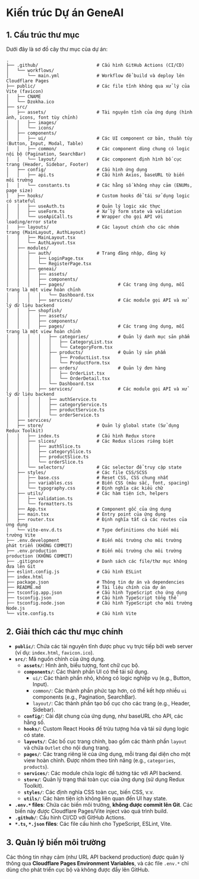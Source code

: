 # Kiến trúc Dự án GeneAI
## 1. Cấu trúc thư mục

Dưới đây là sơ đồ cây thư mục của dự án:

```
.
├── .github/                      # Cấu hình GitHub Actions (CI/CD)
│   └── workflows/
│       └── main.yml              # Workflow để build và deploy lên Cloudflare Pages
├── public/                       # Các file tĩnh không qua xử lý của Vite (favicon)
│   ├── CNAME
│   └── Dzokha.ico
├── src/
│   ├── assets/                   # Tài nguyên tĩnh của ứng dụng (hình ảnh, icons, font tùy chỉnh)
│   │   ├── images/
│   │   └── icons/
│   ├── components/
│   │   ├── ui/                   # Các UI component cơ bản, thuần túy (Button, Input, Modal, Table)
│   │   ├── common/               # Các component dùng chung có logic nội bộ (Pagination, SearchBar)
│   │   └── layout/               # Các component định hình bố cục trang (Header, Sidebar, Footer)
│   ├── config/                   # Cấu hình ứng dụng
│   │   ├── api.ts                # Cấu hình Axios, baseURL từ biến môi trường
│   │   └── constants.ts          # Các hằng số không nhạy cảm (ENUMs, page size)
│   ├── hooks/                    # Custom hooks để tái sử dụng logic có stateful
│   │   ├── useAuth.ts            # Quản lý logic xác thực
│   │   ├── useForm.ts            # Xử lý form state và validation
│   │   └── useApiCall.ts         # Wrapper cho gọi API với loading/error state
│   ├── layouts/                  # Các layout chính cho các nhóm trang (MainLayout, AuthLayout)
│   │   ├── MainLayout.tsx
│   │   └── AuthLayout.tsx
│   ├── modules/
│   │   ├── auth/                 # Trang đăng nhập, đăng ký              
│   │   │   ├── LoginPage.tsx
│   │   │   └── RegisterPage.tsx
│   │   ├── geneai/
│   │   │   ├── assets/
│   │   │   ├── components/ 
│   │   │   ├── pages/                    # Các trang ứng dụng, mỗi trang là một view hoàn chỉnh
│   │   │   │   └── Dashboard.tsx
│   │   │   ├── services/                 # Các module gọi API và xử lý dữ liệu backend
│   │   ├── shopfish/
│   │   │   ├── assets/
│   │   │   ├── components/ 
│   │   │   ├── pages/                    # Các trang ứng dụng, mỗi trang là một view hoàn chỉnh
│   │   │   │   ├── categories/           # Quản lý danh mục sản phẩm
│   │   │   │   │   ├── CategoryList.tsx
│   │   │   │   │   └── CategoryForm.tsx
│   │   │   │   ├── products/             # Quản lý sản phẩm
│   │   │   │   │   ├── ProductList.tsx
│   │   │   │   │   └── ProductForm.tsx
│   │   │   │   ├── orders/               # Quản lý đơn hàng
│   │   │   │   │   ├── OrderList.tsx
│   │   │   │   │   └── OrderDetail.tsx
│   │   │   │   └── Dashboard.tsx
│   │   │   ├── services/                 # Các module gọi API và xử lý dữ liệu backend
│   │   │   │   ├── authService.ts
│   │   │   │   ├── categoryService.ts
│   │   │   │   ├── productService.ts
│   │   │   │   └── orderService.ts
│   ├── services/                 
│   ├── store/                    # Quản lý global state (Sử dụng Redux Toolkit)
│   │   ├── index.ts              # Cấu hình Redux store
│   │   ├── slices/               # Các Redux slices riêng biệt
│   │   │   ├── authSlice.ts
│   │   │   ├── categorySlice.ts
│   │   │   ├── productSlice.ts
│   │   │   └── orderSlice.ts
│   │   └── selectors/            # Các selector để truy cập state
│   ├── styles/                   # Các file CSS/SCSS
│   │   ├── base.css              # Reset CSS, CSS chung nhất
│   │   ├── variables.css         # Biến CSS (màu sắc, font, spacing)
│   │   └── typography.css        # Định nghĩa các kiểu chữ
│   ├── utils/                    # Các hàm tiện ích, helpers
│   │   ├── validation.ts
│   │   └── formatters.ts
│   ├── App.tsx                   # Component gốc của ứng dụng
│   ├── main.tsx                  # Entry point của ứng dụng
│   ├── router.tsx                # Định nghĩa tất cả các routes của ứng dụng
│   └── vite-env.d.ts             # Type definitions cho biến môi trường Vite
├── .env.development              # Biến môi trường cho môi trường phát triển (KHÔNG COMMIT)
├── .env.production               # Biến môi trường cho môi trường production (KHÔNG COMMIT)
├── .gitignore                    # Danh sách các file/thư mục không đưa lên Git
├── eslint.config.js              # Cấu hình ESLint
├── index.html
├── package.json                  # Thông tin dự án và dependencies
├── README.md                     # Tài liệu chính của dự án
├── tsconfig.app.json             # Cấu hình TypeScript cho ứng dụng
├── tsconfig.json                 # Cấu hình TypeScript tổng thể
├── tsconfig.node.json            # Cấu hình TypeScript cho môi trường Node.js
└── vite.config.ts                # Cấu hình Vite

```

## 2. Giải thích các thư mục chính

* **`public/`**: Chứa các tài nguyên tĩnh được phục vụ trực tiếp bởi web server (ví dụ: `index.html`, `favicon.ico`).
* **`src/`**: Mã nguồn chính của ứng dụng.
    * **`assets/`**: Hình ảnh, biểu tượng, font chữ cục bộ.
    * **`components/`**: Các thành phần UI có thể tái sử dụng.
        * `ui/`: Các thành phần nhỏ, không có logic nghiệp vụ (e.g., Button, Input).
        * `common/`: Các thành phần phức tạp hơn, có thể kết hợp nhiều `ui` components (e.g., Pagination, SearchBar).
        * `layout/`: Các thành phần tạo bố cục cho các trang (e.g., Header, Sidebar).
    * **`config/`**: Cài đặt chung của ứng dụng, như baseURL cho API, các hằng số.
    * **`hooks/`**: Custom React Hooks để trừu tượng hóa và tái sử dụng logic có state.
    * **`layouts/`**: Các bố cục trang chính, bao gồm các thành phần `layout` và chứa `Outlet` cho nội dung trang.
    * **`pages/`**: Các trang riêng lẻ của ứng dụng, mỗi trang đại diện cho một view hoàn chỉnh. Được nhóm theo tính năng (e.g., `categories`, `products`).
    * **`services/`**: Các module chứa logic để tương tác với API backend.
    * **`store/`**: Quản lý trạng thái toàn cục của ứng dụng (sử dụng Redux Toolkit).
    * **`styles/`**: Các định nghĩa CSS toàn cục, biến CSS, v.v.
    * **`utils/`**: Các hàm tiện ích không liên quan đến UI hay state.
* **`.env.*` files**: Chứa các biến môi trường, **không được commit lên Git**. Các biến này được Cloudflare Pages/Vite inject vào quá trình build.
* **`.github/`**: Cấu hình CI/CD với GitHub Actions.
* **`*.ts`, `*.json` files**: Các file cấu hình cho TypeScript, ESLint, Vite.

## 3. Quản lý biến môi trường

Các thông tin nhạy cảm (như URL API backend production) được quản lý thông qua **Cloudflare Pages Environment Variables**, và các file `.env.*` chỉ dùng cho phát triển cục bộ và không được đẩy lên GitHub.
